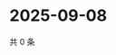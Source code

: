# 2025-09-08

共 0 条

<!-- BEGIN ZHIHUVIDEO -->
<!-- 最后更新时间 Mon Sep 08 2025 18:12:31 GMT+0800 (China Standard Time) -->

<!-- END ZHIHUVIDEO -->
